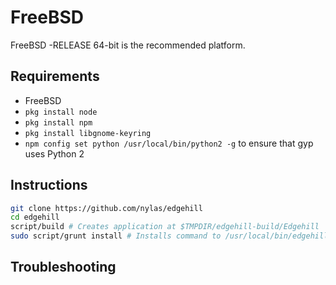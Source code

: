 # FreeBSD

FreeBSD -RELEASE 64-bit is the recommended platform.

## Requirements

  * FreeBSD
  * `pkg install node`
  * `pkg install npm`
  * `pkg install libgnome-keyring`
  * `npm config set python /usr/local/bin/python2 -g` to ensure that gyp uses Python 2

## Instructions

  ```sh
  git clone https://github.com/nylas/edgehill
  cd edgehill
  script/build # Creates application at $TMPDIR/edgehill-build/Edgehill
  sudo script/grunt install # Installs command to /usr/local/bin/edgehill
  ```

## Troubleshooting
